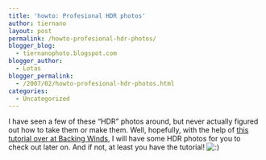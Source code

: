 ```yaml
---
title: 'howto: Profesional HDR photos'
author: tiernano
layout: post
permalink: /howto-profesional-hdr-photos/
blogger_blog:
  - tiernanophoto.blogspot.com
blogger_author:
  - Lotas
blogger_permalink:
  - /2007/02/howto-profesional-hdr-photos.html
categories:
  - Uncategorized
---
```

I have seen a few of these &#8220;HDR&#8221; photos around, but never actually figured out how to take them or make them. Well, hopefully, with the help of [this tutorial over at Backing Winds][1], I will have some HDR photos for you to check out later on. And if not, at least you have the tutorial! <img src="http://www.geekphotographer.com/wp-includes/images/smilies/icon_smile.gif" alt=":)" class="wp-smiley" />

 [1]: http://backingwinds.blogspot.com/2006/10/how-to-create-professional-hdr-images.html